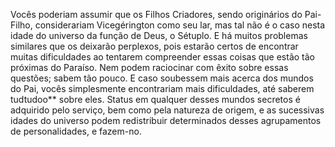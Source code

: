 ﻿Vocês poderiam assumir que os Filhos Criadores, sendo originários do Pai-Filho, considerariam Vicegérington como seu lar, mas tal não é o caso nesta idade do universo da função de Deus, o Sétuplo. E há muitos problemas similares que os deixarão perplexos, pois estarão certos de encontrar muitas dificuldades ao tentarem compreender essas coisas que estão tão próximas do Paraíso. Nem podem raciocinar com êxito sobre essas questões; sabem tão pouco. E caso soubessem mais acerca dos mundos do Pai, vocês simplesmente encontrariam mais dificuldades, até saberem tudtudoo** sobre eles. Status em qualquer desses mundos secretos é adquirido pelo serviço, bem como pela natureza de origem, e as sucessivas idades do universo podem redistribuir determinados desses agrupamentos de personalidades, e fazem-no.